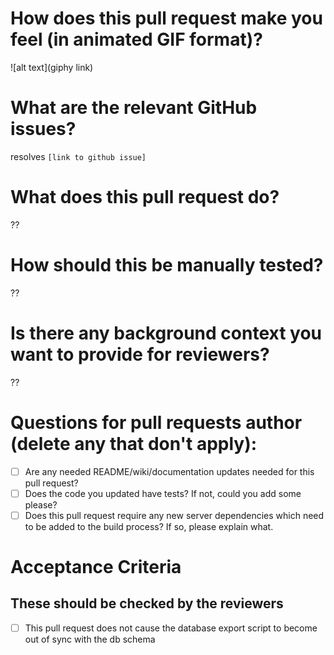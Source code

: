 # How does this pull request make you feel (in animated GIF format)?

![alt text](giphy link)

# What are the relevant GitHub issues?

resolves `[link to github issue]`

# What does this pull request do?

??

# How should this be manually tested?

??

# Is there any background context you want to provide for reviewers?

??

# Questions for pull requests author (delete any that don't apply):
- [ ] Are any needed README/wiki/documentation updates needed for this pull request?
- [ ] Does the code you updated have tests? If not, could you add some please?
- [ ] Does this pull request require any new server dependencies which need to be added to the build process? If so, please explain what.

# Acceptance Criteria
## These should be checked by the reviewers

- [ ] This pull request does not cause the database export script to become out of sync with the db schema
